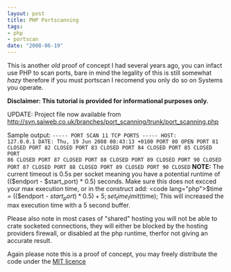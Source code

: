 ```yaml
--- 
layout: post
title: PHP Portscanning
tags: 
- php
- portscan
date: "2008-06-19"
---
```

This is another _old_ proof of concept I had several years ago, you can infact use PHP to scan ports, bare in mind the legality of this is still somewhat _hazy_ therefore if you must portscan I recomend you only do so on Systems you operate.

<strong>Disclaimer: This tutorial is provided for informational purposes only.</strong>

<strong></strong>

UPDATE: Project file now available from <a href="http://svn.saiweb.co.uk/branches/port_scanning/trunk/port_scanning.php">http://svn.saiweb.co.uk/branches/port_scanning/trunk/port_scanning.php</a>

Sample output:
<code>----- PORT SCAN 11 TCP PORTS -----
HOST: 127.0.0.1
DATE: Thu, 19 Jun 2008 08:43:13 +0100
PORT 80 OPEN
PORT 81 CLOSED
PORT 82 CLOSED
PORT 83 CLOSED
PORT 84 CLOSED
PORT 85 CLOSED
PORT 86 CLOSED
PORT 87 CLOSED
PORT 88 CLOSED
PORT 89 CLOSED
PORT 90 CLOSED
PORT 87 CLOSED
PORT 88 CLOSED
PORT 89 CLOSED
PORT 90 CLOSED</code>
<strong>NOTE:</strong> The current timeout is 0.5s per socket meaning you have a potential runtime of (($endport - $start_port) * 0.5) seconds. Make sure this does not excced your max execution time, or in the construct add:
<code lang="php">$time = (($endport - $start_port) * 0.5) + 5;
set_time_limit($time);</code>
This will increased the max execution time with a 5 second buffer.

Please also note in most cases of "shared" hosting you will not be able to crate socketed connections, they will either be blocked by the hosting providers firewall, or disabled at the php runtime, therfor not giving an accurate result.

Again please note this is a proof of concept, you may freely distribute the code under the <a href="http://www.opensource.org/licenses/mit-license.php">MIT licence</a>
